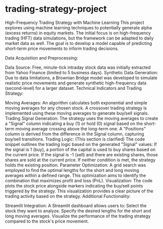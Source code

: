 # trading-strategy-project

High-Frequency Trading Strategy with Machine Learning
This project explores using machine learning techniques to potentially generate alpha (excess returns) in equity markets. The initial focus is on high-frequency trading (HFT) data simulations, but the framework can be adapted to daily market data as well. The goal is to develop a model capable of predicting short-term price movements to inform trading decisions.

Data Acquisition and Preprocessing:

Data Source: Free, minute-tick intraday stock data was initially extracted from Yahoo Finance (limited to 5 business days).
Synthetic Data Generation: Due to data limitations, a Brownian Bridge model was developed to simulate realistic price movements and generate synthetic high-frequency data (second-level) for a larger dataset.
Technical Indicators and Trading Strategy:

Moving Averages:
An algorithm calculates both exponential and simple moving averages for any chosen stock.
A crossover trading strategy is implemented using these moving averages to generate buy/sell signals.
Trading Signal Generation:
The strategy uses the moving averages to create a "Signal" column indicating a buy (1) or hold (0) signal based on the short-term moving average crossing above the long-term one.
A "Positions" column is derived from the difference in the Signal column, capturing buy/sell transitions.
Trading Logic: (This section is clarified)
The code snippet outlines the trading logic based on the generated "Signal" values:
If the signal is 1 (buy), a portion of the capital is used to buy shares based on the current price.
If the signal is -1 (sell) and there are existing shares, those shares are sold at the current price.
If neither condition is met, the strategy holds the existing position.
Parameter Optimization:
A grid search was employed to find the optimal lengths for the short and long moving averages within a defined range. This optimization aims to identify the combination that maximizes profit and loss (PnL).
Visualization:
The code plots the stock price alongside markers indicating the buy/sell points triggered by the strategy.
This visualization provides a clear picture of the trading activity based on the strategy.
Additional Functionality:

Streamlit Integration:
A Streamlit dashboard allows users to:
Select the stock they want to analyze.
Specify the desired lengths for the short and long moving averages.
Visualize the performance of the trading strategy compared to the stock's price movement.
